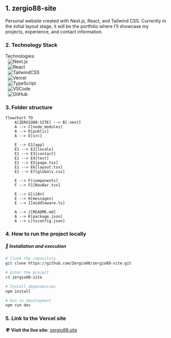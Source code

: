 ## 1. zergio88-site 

Personal website created with Next.js, React, and Tailwind CSS. Currently in the initial layout stage, it will be the portfolio where I'll showcase my projects, experience, and contact information.

### 2. Technology Stack

Technologies:<br>
&nbsp;&nbsp;![Next.js](https://img.shields.io/badge/Next.js-000000?style=for-the-badge&logo=nextdotjs)<br>
&nbsp;&nbsp;![React](https://img.shields.io/badge/React-20232A?style=for-the-badge&logo=react&logoColor=61DAFB)<br>
&nbsp;&nbsp;![TailwindCSS](https://img.shields.io/badge/TailwindCSS-38B2AC?style=for-the-badge&logo=tailwind-css&logoColor=white)<br>
&nbsp;&nbsp;![Vercel](https://img.shields.io/badge/Vercel-000000?style=for-the-badge&logo=vercel&logoColor=white)<br>
&nbsp;&nbsp;![TypeScript](https://img.shields.io/badge/TypeScript-007ACC?style=for-the-badge&logo=typescript&logoColor=white)<br>
&nbsp;&nbsp;![VSCode](https://img.shields.io/badge/VSCode-007ACC?style=for-the-badge&logo=visualstudiocode&logoColor=white)<br>
&nbsp;&nbsp;![GitHub](https://img.shields.io/badge/GitHub-181717?style=for-the-badge&logo=github&logoColor=white)<br>

### 3. Folder structure


```mermaid
flowchart TD
    A[ZERGIO88-SITE] --> B[.next]
    A --> C[node_modules]
    A --> D[public]
    A --> E[src]
    
    E --> E1[app]
    E1 --> E2[locale]
    E1 --> E3[contact]
    E1 --> E4[test]
    E1 --> E5[page.tsx]
    E1 --> E6[layout.tsx]
    E1 --> E7[globals.css]

    E --> F[components]
    F --> F1[NavBar.tsx]

    E --> G[i18n]
    E --> H[messages]
    E --> I[middleware.ts]

    A --> J[README.md]
    A --> K[package.json]
    A --> L[tsconfig.json]

```


### 4. How to run the project locally

##### 🚀 Installation and execution

```bash
# Clone the repository
git clone https://github.com/Zergio88/zergio88-site.git

# Enter the project
cd zergio88-site

# Install dependencies
npm install

# Run in development
npm run dev

```

### 5. Link to the Vercel site

🌍 **Visit the live site:** [zergio88.site](https://zergio88.site)
